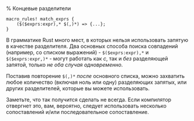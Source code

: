 % Концевые разделители

```ignore
macro_rules! match_exprs {
    ($($exprs:expr),* $(,)*) => {...};
}
```

В грамматике Rust много мест, в которых нельзя использовать запятую в качестве
разделителя. Два основных способа поиска совпадений (например, со списком
выражений) - `$($exprs:expr),*` и `$($exprs:expr,)*` - могут работать как *с*,
так и *без* разделяющей запятой, только *не оба случая одновременно*.

Поставив повторение `$(,)*` *после* основного списка, можно захватить любое
количество (включая ноль или одну) разделяющих запятых, или других разделителей,
которые вы можете использовать.

Заметьте, что так получится сделать не всегда. Если компилятор отвергнет это,
вам, вероятно, следует использовать несколько сопоставлений и/или
последовательное сопоставление.
